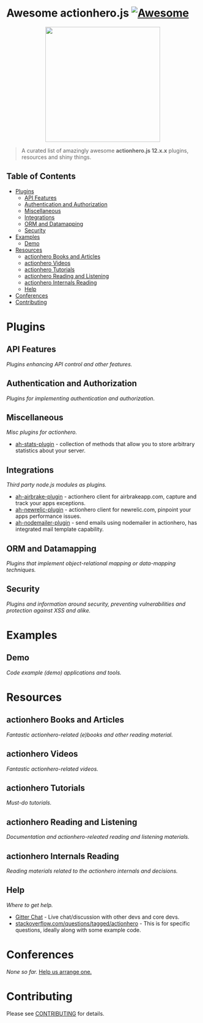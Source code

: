 # Awesome actionhero.js [![Awesome](https://cdn.rawgit.com/sindresorhus/awesome/d7305f38d29fed78fa85652e3a63e154dd8e8829/media/badge.svg)](https://github.com/sindresorhus/awesome)

<p align="center"><img src="https://raw.github.com/evantahler/actionhero/master/public/logo/actionhero.png" height="300"/></p>

> A curated list of amazingly awesome **actionhero.js 12.x.x** plugins, resources and shiny things.

## Table of Contents

- [Plugins](#plugins)
	- [API Features](#api-features)
	- [Authentication and Authorization](#authentication-and-authorization)
	- [Miscellaneous](#miscellaneous)
	- [Integrations](#integrations)
	- [ORM and Datamapping](#orm-and-datamapping)
	- [Security](#security)
- [Examples](#examples)
	- [Demo](#demo)
- [Resources](#resources)
	- [actionhero Books and Articles](#actionhero-books-and-articles)
	- [actionhero Videos](#actionhero-videos)
	- [actionhero Tutorials](#actionhero-tutorials)
	- [actionhero Reading and Listening](#actionhero-reading-and-listening)
	- [actionhero Internals Reading](#actionhero-internals-reading)
	- [Help](#help)
- [Conferences](#conferences)
- [Contributing](#contributing)


# Plugins

## API Features
*Plugins enhancing API control and other features.*

## Authentication and Authorization
*Plugins for implementing authentication and authorization.*

## Miscellaneous
*Misc plugins for actionhero.*
- [ah-stats-plugin](https://github.com/evantahler/ah-stats-plugin) - collection of methods that allow you to store arbitrary statistics about your server.

## Integrations
*Third party node.js modules as plugins.*
- [ah-airbrake-plugin](https://github.com/evantahler/ah-airbrake-plugin) - actionhero client for airbrakeapp.com, capture and track your apps exceptions.
- [ah-newrelic-plugin](https://github.com/evantahler/ah-newrelic-plugin) - actionhero client for newrelic.com, pinpoint your apps performance issues.
- [ah-nodemailer-plugin](https://github.com/panjiesw/ah-nodemailer-plugin) - send emails using nodemailer in actionhero, has integrated mail template capability.

## ORM and Datamapping
*Plugins that implement object-relational mapping or data-mapping techniques.*

## Security
*Plugins and information around security, preventing vulnerabilities and protection against XSS and alike.*

# Examples

## Demo
*Code example (demo) applications and tools.*

# Resources

## actionhero Books and Articles
*Fantastic actionhero-related (e)books and other reading material.*

## actionhero Videos
*Fantastic actionhero-related videos.*

## actionhero Tutorials
*Must-do tutorials.*

## actionhero Reading and Listening
*Documentation and actionhero-releated reading and listening materials.*

## actionhero Internals Reading
*Reading materials related to the actionhero internals and decisions.*

## Help
*Where to get help.*

- [Gitter Chat](https://gitter.im/evantahler/actionhero) - Live chat/discussion with other devs and core devs.
- [stackoverflow.com/questions/tagged/actionhero](http://stackoverflow.com/questions/tagged/actionhero) - This is for specific questions, ideally along with some example code.

# Conferences
*None so far.* [Help us arrange one.](https://gitter.im/evantahler/actionhero)

# Contributing
Please see [CONTRIBUTING](CONTRIBUTING.md) for details.
